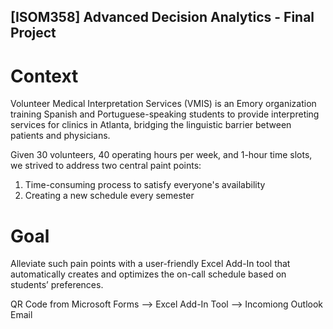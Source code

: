 ## [ISOM358] Advanced Decision Analytics - Final Project

# Context
Volunteer Medical Interpretation Services (VMIS) is an Emory organization training Spanish and Portuguese-speaking students to provide interpreting services for clinics in Atlanta, bridging the linguistic barrier between patients and physicians.

Given 30 volunteers, 40 operating hours per week, and 1-hour time slots, we strived to address two central paint points:
  1. Time-consuming process to satisfy everyone's availability
  2. Creating a new schedule every semester

# Goal
Alleviate such pain points with a user-friendly Excel Add-In tool that automatically creates and optimizes the on-call schedule based on students’ preferences.

  QR Code from Microsoft Forms --> Excel Add-In Tool --> Incomiong Outlook Email

